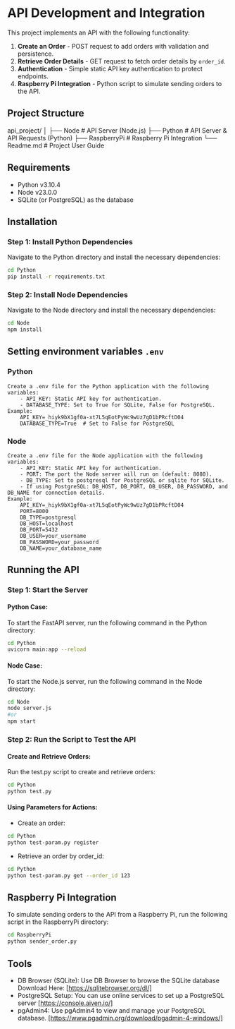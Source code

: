 # API Development and Integration

This project implements an API with the following functionality:
1. **Create an Order** - POST request to add orders with validation and persistence.
2. **Retrieve Order Details** - GET request to fetch order details by `order_id`.
3. **Authentication** - Simple static API key authentication to protect endpoints.
4. **Raspberry Pi Integration** - Python script to simulate sending orders to the API.

## Project Structure

api_project/
│
├── Node           # API Server (Node.js)
├── Python         # API Server & API Requests (Python)
├── RaspberryPi    # Raspberry Pi Integration
└── Readme.md      # Project User Guide

## Requirements

- Python v3.10.4
- Node v23.0.0
- SQLite (or PostgreSQL) as the database

## Installation

### Step 1: Install Python Dependencies
Navigate to the Python directory and install the necessary dependencies:
```bash
cd Python
pip install -r requirements.txt
```
### Step 2: Install Node Dependencies
Navigate to the Node directory and install the necessary dependencies:
```bash
cd Node
npm install
```
## Setting environment variables `.env`

### Python
    Create a .env file for the Python application with the following variables:
        - API_KEY: Static API key for authentication.
        - DATABASE_TYPE: Set to True for SQLite, False for PostgreSQL.
    Example:
        API_KEY=_hiyk9bX1gf0a-xt7L5qEotPyWc9wUz7gD1bPRcftD04
        DATABASE_TYPE=True  # Set to False for PostgreSQL
### Node
    Create a .env file for the Node application with the following variables:
        - API_KEY: Static API key for authentication.
        - PORT: The port the Node server will run on (default: 8080). 
        - DB_TYPE: Set to postgresql for PostgreSQL or sqlite for SQLite.
        - If using PostgreSQL: DB_HOST, DB_PORT, DB_USER, DB_PASSWORD, and DB_NAME for connection details.
    Example:
        API_KEY=_hiyk9bX1gf0a-xt7L5qEotPyWc9wUz7gD1bPRcftD04
        PORT=8000
        DB_TYPE=postgresql
        DB_HOST=localhost
        DB_PORT=5432
        DB_USER=your_username
        DB_PASSWORD=your_password
        DB_NAME=your_database_name    

## Running the API

### Step 1: Start the Server

#### Python Case:
To start the FastAPI server, run the following command in the Python directory:
```bash
cd Python
uvicorn main:app --reload
```

#### Node Case:
To start the Node.js server, run the following command in the Node directory:
```bash
cd Node
node server.js 
#or
npm start
```

### Step 2: Run the Script to Test the API

#### Create and Retrieve Orders:
Run the test.py script to create and retrieve orders:
```bash
cd Python
python test.py
```

#### Using Parameters for Actions:
- Create an order:
```bash
cd Python
python test-param.py register
```
- Retrieve an order by order_id:
```bash
cd Python
python test-param.py get --order_id 123
```
## Raspberry Pi Integration
To simulate sending orders to the API from a Raspberry Pi, run the following script in the RaspberryPi directory:
```bash
cd RaspberryPi
python sender_order.py
```

## Tools
- DB Browser (SQLite): Use DB Browser to browse the SQLite database
    Download Here: [https://sqlitebrowser.org/dl/]
- PostgreSQL Setup: You can use online services to set up a PostgreSQL server
    [https://console.aiven.io/]
- pgAdmin4: Use pgAdmin4 to view and manage your PostgreSQL database.
    [https://www.pgadmin.org/download/pgadmin-4-windows/]
    